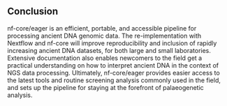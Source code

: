 ## Conclusion

nf-core/eager is an efficient, portable, and accessible pipeline for processing
ancient DNA genomic data. The re-implementation with Nextflow and nf-core
will improve reproducibility and inclusion of rapidly increasing ancient DNA
datasets, for both large and small laboratories. Extensive documentation also
enables newcomers to the field get a practical understanding on how to interpret
ancient DNA in the context of NGS data processing. Ultimately, nf-core/eager provides easier access to the latest tools and routine screening analysis commonly used in the field, and sets up the pipeline for staying at the forefront of palaeogenetic analysis.
